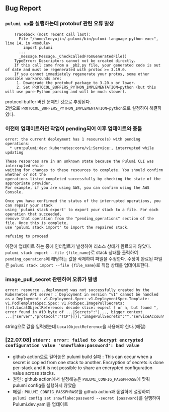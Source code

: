 ## Bug Report
### `pulumi up`을 실행하는데 protobuf 관련 오류 발생
```console
    Traceback (most recent call last):
      File "/home/leeyujin/.pulumi/bin/pulumi-language-python-exec", line 14, in <module>
        import pulumi
      ...  
	  _message.Message._CheckCalledFromGeneratedFile()
    TypeError: Descriptors cannot not be created directly.
    If this call came from a _pb2.py file, your generated code is out of date and must be regenerated with protoc >= 3.19.0.
    If you cannot immediately regenerate your protos, some other possible workarounds are:
     1. Downgrade the protobuf package to 3.20.x or lower.
     2. Set PROTOCOL_BUFFERS_PYTHON_IMPLEMENTATION=python (but this will use pure-Python parsing and will be much slower).
```

protocol buffer 버전 문제인 것으로 추정된다.  
2번으로 `PROTOCOL_BUFFERS_PYTHON_IMPLEMENTATION=python`으로 설정하여 해결하였다.

### 이전에 업데이트하던 작업이 pending되어 이후 업데이트와 충돌
```console
error: the current deployment has 1 resource(s) with pending operations:
  * urn:pulumi:dev::kubernetes:core/v1:Service:, interrupted while updating

These resources are in an unknown state because the Pulumi CLI was interrupted while
waiting for changes to these resources to complete. You should confirm whether or not the
operations listed completed successfully by checking the state of the appropriate provider.
For example, if you are using AWS, you can confirm using the AWS Console.

Once you have confirmed the status of the interrupted operations, you can repair your stack
using 'pulumi stack export' to export your stack to a file. For each operation that succeeded,
remove that operation from the "pending_operations" section of the file. Once this is complete,
use 'pulumi stack import' to import the repaired stack.

refusing to proceed
```
이전에 업데이트 하는 중에 인터럽트가 발생하여 리소스 상태가 완료되지 않았다.
`pulumi stack export --file {file_name}`로 stack 상태를 출력하여 `pending_operations`에 해당하는 값을 삭제하여 파일을 수정한다. 수정이 완료된  파일은 `pulumi stack import --file {file_name}`로 직접 상태를 업데이트한다.

### image_pull_secret 관련하여 오류가 발생
```
error: resource ..deployment was not successfully created by the Kubernetes API server : Deployment in version "v1" cannot be handled as a Deployment: v1.Deployment.Spec: v1.DeploymentSpec.Template: v1.PodTemplateSpec.Spec: v1.PodSpec.ImagePullSecrets: []v1.LocalObjectReference: decode slice: expect [ or n, but found ", error found in #10 byte of ...|Secrets":"|..., bigger context ...|"server","protocol":"TCP"}]}],"imagePullSecrets":"","serviceAccountName":"|...
```
string으로 값을 입력했는데 `LocalObjectReference`을 사용해야 한다.(해결)

### [22.07.08] `stderr: error: failed to decrypt encrypted configuration value 'snowflake:password': bad value`
- github action으로 걸어놓은 pulumi build 실패 :  This can occur when a secret is copied from one stack to another. Encryption of secrets is done per-stack and
it is not possible to share an encrypted configuration value across stacks.
- 원인 : github action에서 설정해놓은 `PULUMI_CONFIG_PASSPHRASE`에 맞춰 pulumi config를 실행하지 않았음
- 해결 : `PULUMI_CONFIG_PASSPHRASE`를 github action과 동일하게 설정하여 `pulumi config set snowflake:password --secret {password}`를 실행하여 Pulumi.dev.yaml을 업데이트
